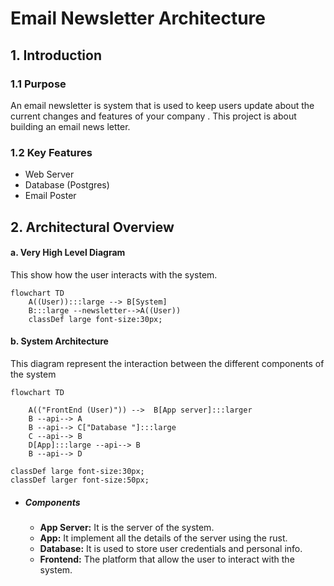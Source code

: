 # Email Newsletter Architecture

## 1. Introduction
### 1.1 Purpose 
An email newsletter is system that is used to keep users update about the current changes and features of your company .
This project is about building an email news letter.

### 1.2 Key Features

- Web Server
- Database (Postgres)
- Email Poster

## 2. Architectural Overview

#### a. Very High Level Diagram
This show how the user interacts with the system.
```mermaid
flowchart TD
    A((User)):::large --> B[System]
    B:::large --newsletter-->A((User))
    classDef large font-size:30px;
```

#### b. System Architecture
This diagram represent the interaction between the different components of the system

```mermaid
flowchart TD

    A(("FrontEnd (User)")) -->  B[App server]:::larger
    B --api--> A
    B --api--> C["Database "]:::large
    C --api--> B
    D[App]:::large --api--> B
    B --api--> D

classDef large font-size:30px;
classDef larger font-size:50px;
```
- ##### Components
    - **App Server:** It is the server of the system.
    - **App:** It implement all the details of the server using the rust.
    - **Database:** It is used to store user credentials and personal info.
    - **Frontend:** The platform that allow the user to interact with the system.





